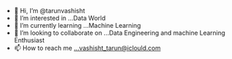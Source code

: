 - 👋 Hi, I’m @tarunvashisht
- 👀 I’m interested in ...Data World
- 🌱 I’m currently learning ...Machine Learning
- 💞️ I’m looking to collaborate on ...Data Engineering and machine Learning Enthusiast
- 📫 How to reach me ...vashisht_tarun@iclould.com    

<!---
tarunvashisht/tarunvashisht is a ✨ special ✨ repository because its `README.md` (this file) appears on your GitHub profile.
You can click the Preview link to take a look at your changes.
--->
